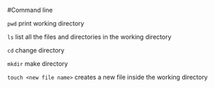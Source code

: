 #Command line

`pwd` print working directory  

`ls` list all the files and directories in the working directory

`cd` change directory 

`mkdir` make directory

`touch <new file name>` creates a new file inside the working directory

 